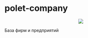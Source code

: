 # polet-company
<p align="center"><img src="https://cdn1.iconfinder.com/data/icons/building-vol-1-3/512/6-512.png"></p>


База фирм и предприятий

